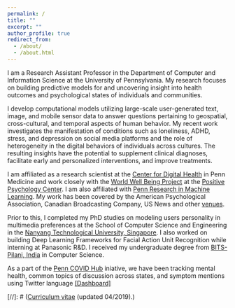 ```yaml
---
permalink: /
title: ""
excerpt: ""
author_profile: true
redirect_from: 
  - /about/
  - /about.html
---
```


I am a Research Assistant Professor in the Department of Computer and Information Science at the University of Pennsylvania. My research focuses on building predictive models for and uncovering insight into health outcomes and psychological states of individuals and communities.

I develop computational models utilizing large-scale user-generated text, image, and mobile sensor data to answer questions pertaining to geospatial, cross-cultural, and temporal aspects of human behavior. My recent work investigates the manifestation of conditions such as loneliness, ADHD, stress, and depression on social media platforms and the role of heterogeneity in the digital behaviors of individuals across cultures. The resulting insights have the potential to supplement clinical diagnoses, facilitate early and personalized interventions, and improve treatments.

I am affiliated as a research scientist at the [Center for Digital Health](https://centerfordigitalhealth.upenn.edu/) in Penn Medicine and work closely with the [World Well Being Project](http://www.wwbp.org/) at the [Positive Psychology Center](https://ppc.sas.upenn.edu/). I am also affiliated with [Penn Research in Machine Learning](https://priml.upenn.edu/). My work has been covered by the American Psychological Association, Canadian Broadcasting Company, US News and other [venues](https://chandrasg.github.io/media/).
 
Prior to this, I completed my PhD studies on modeling users personality in multimedia preferences at the School of Computer Science and Engineering in the [Nanyang Technological University, Singapore](http://ntu.edu.sg). I also worked on building Deep Learning Frameworks for Facial Action Unit Recognition while interning at Panasonic R&D. I received my undergraduate degree from [BITS-Pilani, India](http://www.bits-pilani.ac.in/hyderabad) in Computer Science.

As a part of the [Penn COVID Hub](http://penncovid19hub.com/) iniative, we have been tracking mental health, common topics of discussion across states, and symptom mentions using Twitter language [[Dashboard]](https://www.arcgis.com/apps/opsdashboard/index.html#/abb41818160d4cec91f604520a088349)

[//]: # (<a href="https://chandrasg.github.io/chandrasg.github.io/files/CV_SCG.pdf">Curriculum vitae</a> (updated 04/2019).)
